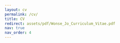 ```yaml
---
layout: cv
permalink: /cv/
title: CV
redirect: assets/pdf/Wonse_Jo_Curriculum_Vitae.pdf
nav: true
nav_order: 4
---
```




